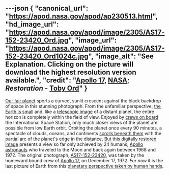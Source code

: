 ---json
{
  "canonical_url": "https://apod.nasa.gov/apod/ap230513.html",
  "hd_image_url": "https://apod.nasa.gov/apod/image/2305/AS17-152-23420_Ord.jpg",
  "image_url": "https://apod.nasa.gov/apod/image/2305/AS17-152-23420_Ord1024c.jpg",
  "image_alt": "See Explanation. Clicking on the picture will download the highest resolution version available.",
  "credit": "[Apollo 17](https://www.nasa.gov/mission_pages/apollo/missions/apollo17.html), [NASA](https://www.nasa.gov/home/index.html); _Restoration_ - [Toby Ord](http://www.tobyord.com/earth)"
}
---

[Our fair planet](https://www.nasa.gov/topics/earth/index.html) sports a curved, sunlit crescent against the black backdrop of space in this stunning photograph. From the unfamiliar perspective, [the Earth is small](https://www.youtube.com/watch?v=57CDqSh5HXc) and, like a [telescopic image](https://apod.nasa.gov/apod/ap180728.html) of a distant planet, the entire horizon is completely within the field of view. Enjoyed by [crews on board](https://www.nasa.gov/mission_pages/station/main/index.html) the International Space Station, only much closer views of the planet are possible from low Earth orbit. Orbiting the planet once every 90 minutes, a spectacle of clouds, oceans, and continents [scrolls beneath them](https://apod.nasa.gov/apod/ap210423.html) with the partial arc of the planet's edge in the distance. [But this digitally restored image](http://www.tobyord.com/earth) presents a view so far only achieved by 24 humans, [Apollo astronauts](https://solarsystem.nasa.gov/news/890/who-has-walked-on-the-moon/) who traveled to the Moon and back again between 1968 and 1972. The original photograph, [AS17-152-23420](https://eol.jsc.nasa.gov/SearchPhotos/photo.pl?mission=AS17&roll=152&frame=23420), was taken by the homeward bound crew of [Apollo 17](https://apod.nasa.gov/apod/undefined), on December 17, 1972. _For now_ it is the last picture of Earth from this [planetary perspective taken by human hands](https://blogs.nasa.gov/artemis/2023/04/03/nasa-names-astronauts-to-next-moon-mission-first-crew-under-artemis/).
